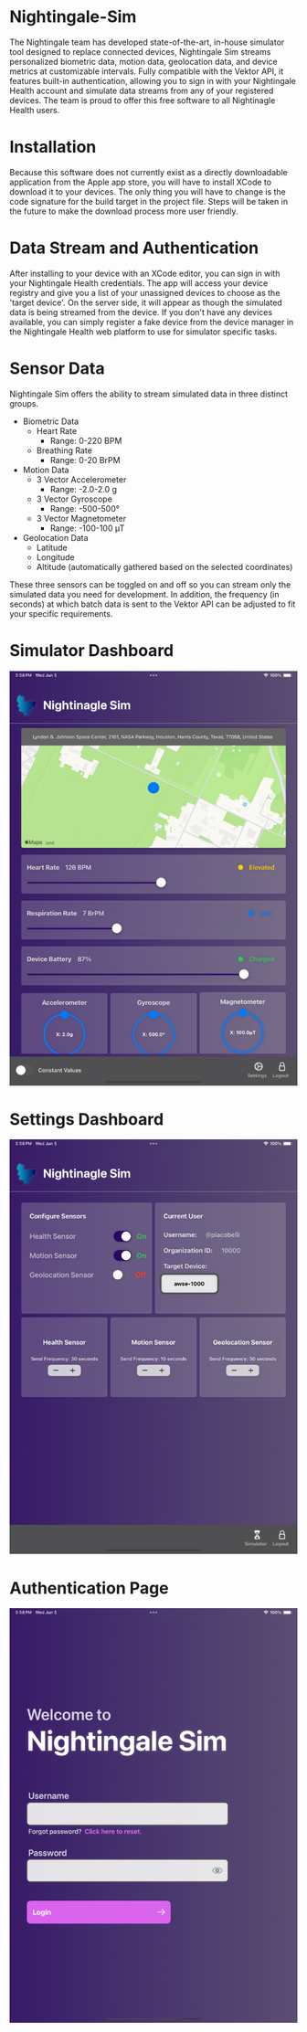 # Nightingale-Sim

The Nightingale team has developed state-of-the-art, in-house simulator tool designed to replace 
connected devices, Nightingale Sim streams personalized biometric data, motion data, geolocation 
data, and device metrics at customizable intervals. Fully compatible with the Vektor API, it 
features built-in authentication, allowing you to sign in with your Nightingale Health account and 
simulate data streams from any of your registered devices. The team is proud to offer this free software 
to all Nightinagle Health users. 

# Installation
Because this software does not currently exist as a directly downloadable application from the Apple app store, you will have to install XCode to download it to your devices. The only thing you will have to change is the code signature for the build target in the project file. Steps will be taken in the future to make the download process more user friendly.  

# Data Stream and Authentication
After installing to your device with an XCode editor, you can sign in with your Nightingale Health credentials. The app will access your device registry and give you a list of your unassigned devices to choose as the 'target device'. On the server side, it will appear as though the simulated data is being streamed from the device. If you don't have any devices available, you can simply register a fake device from the device manager in the Nightingale Health web platform to use for simulator specific tasks. 

# Sensor Data
Nightingale Sim offers the ability to stream simulated data in three distinct groups. 

- Biometric Data
  - Heart Rate
    - Range: 0-220 BPM
  - Breathing Rate
    - Range: 0-20 BrPM 
- Motion Data
  - 3 Vector Accelerometer
    - Range: -2.0-2.0 g
  - 3 Vector Gyroscope
    - Range: -500-500°
  - 3 Vector Magnetometer
    - Range: -100-100 µT
- Geolocation Data
  - Latitude
  - Longitude
  - Altitude (automatically gathered based on the selected coordinates)

These three sensors can be toggled on and off so you can stream only the simulated data you need for development. In addition, the frequency (in seconds) at which batch data is sent to the Vektor API can be adjusted to fit your specific requirements. 

# Simulator Dashboard

![Image](SimulatorDashboard.png)

# Settings Dashboard

![Image](SettingsDashboard.png)

# Authentication Page

![Image](AuthenticationPage.png)


